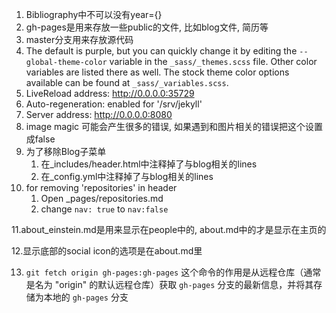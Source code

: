1. Bibliography中不可以没有year={}
2. gh-pages是用来存放一些public的文件, 比如blog文件, 简历等
3. master分支用来存放源代码
4. The default is purple, but you can quickly change it by editing the `--global-theme-color` variable in the `_sass/_themes.scss` file. Other color variables are listed there as well. The stock theme color options available can be found at `_sass/_variables.scss`. 
5. LiveReload address: http://0.0.0.0:35729
6. Auto-regeneration: enabled for '/srv/jekyll'
7. Server address: http://0.0.0.0:8080
8. image magic 可能会产生很多的错误, 如果遇到和图片相关的错误把这个设置成false
9. 为了移除Blog子菜单
    1. 在_includes/header.html中注释掉了与blog相关的lines
    2. 在\_config.yml中注释掉了与blog相关的lines
10. for removing 'repositories' in header
    1. Open _pages/repositories.md
    2. change `nav: true` to `nav:false`

11.about_einstein.md是用来显示在people中的, about.md中的才是显示在主页的

12.显示底部的social icon的选项是在about.md里

13. `git fetch origin gh-pages:gh-pages` 这个命令的作用是从远程仓库（通常是名为 "origin" 的默认远程仓库）获取 `gh-pages` 分支的最新信息，并将其存储为本地的 `gh-pages` 分支